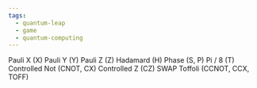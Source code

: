 ```yaml
---
tags:
  - quantum-leap
  - game
  - quantum-computing
---
```

Pauli X (X)
Pauli Y (Y)
Pauli Z (Z)
Hadamard (H)
Phase (S, P)
Pi / 8 (T)
Controlled Not (CNOT, CX)
Controlled Z (CZ)
SWAP
Toffoli (CCNOT, CCX, TOFF)

